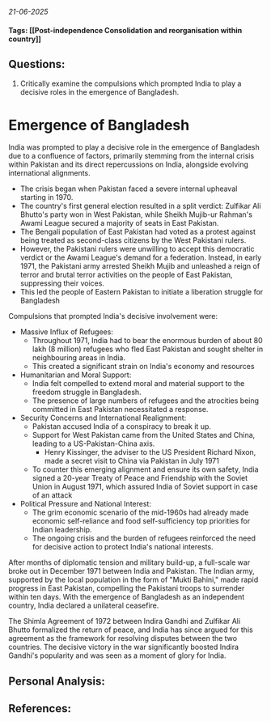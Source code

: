*21-06-2025*
#### Tags: [[Post-independence Consolidation and reorganisation within country]]


## Questions:

1. Critically examine the compulsions which prompted India to play a decisive roles in the emergence of Bangladesh.

# Emergence of Bangladesh

India was prompted to play a decisive role in the emergence of Bangladesh due to a confluence of factors, primarily stemming from the internal crisis within Pakistan and its direct repercussions on India, alongside evolving international alignments.

- The crisis began when Pakistan faced a severe internal upheaval starting in 1970. 
- The country's first general election resulted in a split verdict: Zulfikar Ali Bhutto's party won in West Pakistan, while Sheikh Mujib-ur Rahman's Awami League secured a majority of seats in East Pakistan. 
- The Bengali population of East Pakistan had voted as a protest against being treated as second-class citizens by the West Pakistani rulers. 
- However, the Pakistani rulers were unwilling to accept this democratic verdict or the Awami League's demand for a federation. Instead, in early 1971, the Pakistani army arrested Sheikh Mujib and unleashed a reign of terror and brutal terror activities on the people of East Pakistan, suppressing their voices. 
- This led the people of Eastern Pakistan to initiate a liberation struggle for Bangladesh

Compulsions that prompted India's decisive involvement were:
- Massive Influx of Refugees: 
	- Throughout 1971, India had to bear the enormous burden of about 80 lakh (8 million) refugees who fled East Pakistan and sought shelter in neighbouring areas in India. 
	- This created a significant strain on India's economy and resources
- Humanitarian and Moral Support: 
	- India felt compelled to extend moral and material support to the freedom struggle in Bangladesh. 
	- The presence of large numbers of refugees and the atrocities being committed in East Pakistan necessitated a response.
- Security Concerns and International Realignment: 
	- Pakistan accused India of a conspiracy to break it up. 
	- Support for West Pakistan came from the United States and China, leading to a US-Pakistan-China axis. 
		- Henry Kissinger, the adviser to the US President Richard Nixon, made a secret visit to China via Pakistan in July 1971
	- To counter this emerging alignment and ensure its own safety, India signed a 20-year Treaty of Peace and Friendship with the Soviet Union in August 1971, which assured India of Soviet support in case of an attack
- Political Pressure and National Interest: 
	- The grim economic scenario of the mid-1960s had already made economic self-reliance and food self-sufficiency top priorities for Indian leadership. 
	- The ongoing crisis and the burden of refugees reinforced the need for decisive action to protect India's national interests.

After months of diplomatic tension and military build-up, a full-scale war broke out in December 1971 between India and Pakistan. The Indian army, supported by the local population in the form of "Mukti Bahini," made rapid progress in East Pakistan, compelling the Pakistani troops to surrender within ten days. With the emergence of Bangladesh as an independent country, India declared a unilateral ceasefire.

The Shimla Agreement of 1972 between Indira Gandhi and Zulfikar Ali Bhutto formalized the return of peace, and India has since argued for this agreement as the framework for resolving disputes between the two countries. The decisive victory in the war significantly boosted Indira Gandhi's popularity and was seen as a moment of glory for India.

## Personal Analysis:


## References: